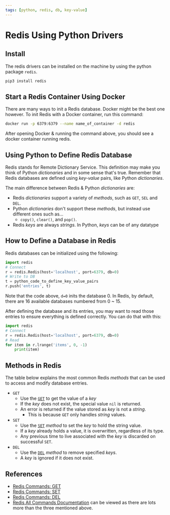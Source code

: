 ```yaml
---
tags: [python, redis, db, key-value]
---
```

# Redis Using Python Drivers

## Install

The redis drivers can be installed on the machine by using the python package `redis`.

```py
pip3 install redis
```

## Start a Redis Container Using Docker

There are many ways to init a Redis database. Docker might be the best one however. To init Redis with a Docker container, run this command:

```sh
docker run -p 6379:6379 --name name_of_container -d redis
```

After opening Docker & running the command above, you should see a docker container running redis.

## Using Python to Define Redis Database

Redis stands for Remote Dictionary Service. This definition may make you think of Python *dictionaries* and in some sense that's true. Remember that Redis databases are defined using *key-value* pairs, like Python *dictionaries*.

The main difference between Redis & Python *dictionaries* are:

* Redis *dictionaries* support a variety of *methods*, such as `GET`, `SEL` and `DEL`.
* Python *dictionaries* don't support these *methods*, but instead use different ones such as...
  * `copy()`, `clear()`, and `pop()`.
* Redis *keys* are always *strings*. In Python, *keys* can be of any datatype

## How to Define a Database in Redis

Redis databases can be initialized using the following:

```py
import redis
# Connect
r = redis.Redis(host='localhost', port=6379, db=0)
# Write to DB
t = python_code_to_define_key_value_pairs
r.push('entries', t)
```

Note that the code above, `d=0` inits the database 0. In Redis, by default, there are 16 available databases numbered from 0 ~ 15.

After defining the database and its entries, you may want to read those entries to ensure everything is defined correctly. You can do that with this:

```py
import redis
# Connect
r = redis.Redis(host='localhost', port=6379, db=0)
# Read
for item in r.lrange('items', 0, -1)
    print(item)
```

## Methods in Redis

The table below explains the most common Redis *methods* that can be used to access and modify database entries.

* `GET`
  * Use the [`GET`][redis-get] to get the value of a *key*
  * If the *key* does not exist, the special value `nil` is returned.
  * An error is returned if the value stored as *key* is not a *string*.
    * This is because `GET` only handles *string* values.
* `SET`
  * Use the [`SET`][redis-set] *method* to set the *key* to hold the string value.
  * If a *key* already holds a value, it is overwritten, regardless of its type.
  * Any previous time to live associated with the *key* is discarded on successful `SET`.
* `DEL`
  * Use the [`DEL`][redis-del] *method* to remove specified *keys*.
  * A *key* is ignored if it does not exist.

## References

* [Redis Commands: GET][redis-get]
* [Redis Commands: SET][redis-set]
* [Redis Commands: DEL][redis-del]
* [Redis All Commands Documentation][redis-all-cmd] can be viewed as there are lots more than the three mentioned above.

<!-- Hidden References -->

[redis-get]: https://redis.io/commands/get "Redis Commands: GET"
[redis-set]: https://redis.io/commands/set "Redis Commands: SET"
[redis-del]: https://redis.io/commands/del "Redis Commands: DEL"
[redis-all-cmd]: https://redis.io/commands/ "Redis Commands (all)"
